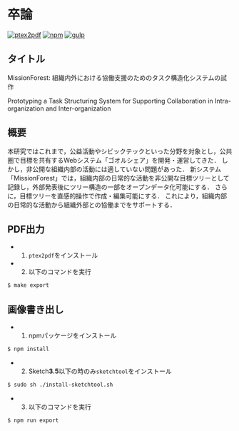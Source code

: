 # 卒論

[![ptex2pdf](https://img.shields.io/badge/ptex2pdf-0.9-orange.svg)](https://texwiki.texjp.org/?ptex2pdf)
[![npm](https://img.shields.io/badge/npm-4.0.5-orange.svg)](https://www.npmjs.com)
[![gulp](https://img.shields.io/badge/gulp-3.9.1-orange.svg)](http://gulpjs.com/)

## タイトル
MissionForest: 組織内外における協働支援のためのタスク構造化システムの試作

Prototyping a Task Structuring System for Supporting Collaboration in Intra-organization and Inter-organization

## 概要
本研究ではこれまで，公益活動やシビックテックといった分野を対象とし，公共圏で目標を共有するWebシステム「ゴオルシェア」を開発・運営してきた．
しかし，非公開な組織内部の活動には適していない問題があった．
新システム「MissionForest」では，組織内部の日常的な活動を非公開な目標ツリーとして記録し，外部発表後にツリー構造の一部をオープンデータ化可能にする．
さらに，目標ツリーを直感的操作で作成・編集可能にする．
これにより，組織内部の日常的な活動から組織外部との協働までをサポートする．

## PDF出力

- 1. ``ptex2pdf``をインストール

- 2. 以下のコマンドを実行
```sh
$ make export
```

## 画像書き出し
- 1. npmパッケージをインストール
```sh
$ npm install
```

- 2. Sketch**3.5**以下の時のみ``sketchtool``をインストール
```sh
$ sudo sh ./install-sketchtool.sh
```


- 3. 以下のコマンドを実行
```sh
$ npm run export
```
